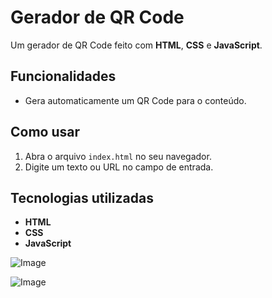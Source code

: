 # Gerador de QR Code

Um gerador de QR Code feito com **HTML**, **CSS** e **JavaScript**.

## Funcionalidades

- Gera automaticamente um QR Code para o conteúdo.

## Como usar

1. Abra o arquivo `index.html` no seu navegador.
2. Digite um texto ou URL no campo de entrada.

## Tecnologias utilizadas

- **HTML**
- **CSS**
- **JavaScript**

![Image](https://github.com/user-attachments/assets/5dd87c1b-c700-4645-a851-d8406b22f62d)

![Image](https://github.com/user-attachments/assets/728f9fed-7d73-4214-a50f-ca53a234a55f)
